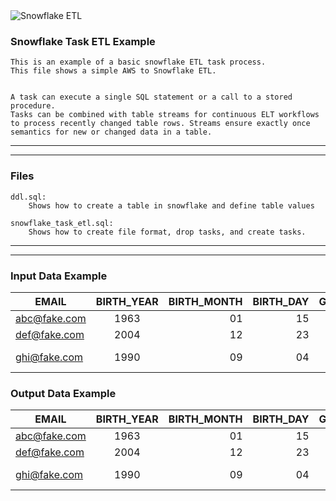 <img src="https://external-content.duckduckgo.com/iu/?u=https%3A%2F%2Fwww.netguru.com%2Fhs-fs%2Fhubfs%2FSnowflake%2520logo.jpg%3Fwidth%3D653%26name%3DSnowflake%2520logo.jpg&f=1&nofb=1" alt="Snowflake ETL" title="Snowflake ETL">

### Snowflake Task ETL Example
```
This is an example of a basic snowflake ETL task process.
This file shows a simple AWS to Snowflake ETL. 


A task can execute a single SQL statement or a call to a stored procedure. 
Tasks can be combined with table streams for continuous ELT workflows to process recently changed table rows. Streams ensure exactly once semantics for new or changed data in a table.

```
______________________________________________________________________
______________________________________________________________________
### Files
```
ddl.sql:
    Shows how to create a table in snowflake and define table values

snowflake_task_etl.sql:
    Shows how to create file format, drop tasks, and create tasks.
```

______________________________________________________________________
______________________________________________________________________
### Input Data Example

| EMAIL    | BIRTH_YEAR | BIRTH_MONTH | BIRTH_DAY  | GENDER     |   ZIP_CODE | TRACKING_ID | VENDER_ID
|----------|:----------:|------------:|-----------:|-----------:|-----------:|------------:|------------:|
| abc@fake.com |   1963 |          01 |         15 |   male     |      60026 |   123456789 |       12abt |
| def@fake.com |   2004 |          12 |         23 | female     |      81126 |   223456789 |       72ahc |
| ghi@fake.com |   1990 |          09 |         04 | non-binary |  14216-123 |   323456789 |       62awj |

### Output Data Example
| EMAIL    | BIRTH_YEAR | BIRTH_MONTH | BIRTH_DAY  | GENDER     |   ZIP_CODE | TRACKING_ID | VENDER_ID   |  FILE_NAME | FILE_ROW_NUMBER
|----------|:----------:|------------:|-----------:|-----------:|-----------:|------------:|------------:|------------:|------------:|
| abc@fake.com |   1963 |          01 |         15 |   male     |      60026 |   123456789 |       12abt | USER_INFO/myfile.csv       |       1 |
| def@fake.com |   2004 |          12 |         23 | female     |      81126 |   223456789 |       72ahc |       USER_INFO/myfile.csv |       2 |
| ghi@fake.com |   1990 |          09 |         04 | non-binary |  14216-123 |   323456789 |       62awj |       USER_INFO/myfile.csv |       3 |
